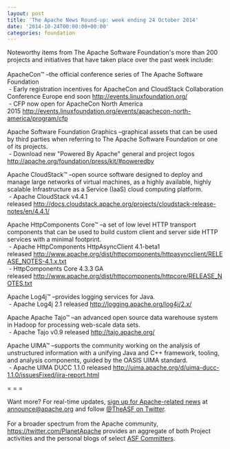 ```yaml
---
layout: post
title: 'The Apache News Round-up: week ending 24 October 2014'
date: '2014-10-24T00:00:00+00:00'
categories: foundation
---
```

<div>Noteworthy items from The Apache Software Foundation's more than 200 projects and initiatives that have taken place over the past week include:</div> 
  <div><br /></div> 
  <div>ApacheCon™ –the official conference series of The Apache Software Foundation</div> 
  <div>&nbsp;- Early registration incentives for ApacheCon and CloudStack Collaboration Conference Europe end soon&nbsp;<a href="http://events.linuxfoundation.org/">http://events.linuxfoundation.org/</a></div> 
  <div>&nbsp;- CFP now open for ApacheCon North America 2015&nbsp;<a href="http://events.linuxfoundation.org/events/apachecon-north-america/program/cfp">http://events.linuxfoundation.org/events/apachecon-north-america/program/cfp</a></div> 
  <p>Apache Software Foundation Graphics&nbsp;–graphical assets that can be used by third parties when referring to The Apache Software Foundation or one of its projects.<br />&nbsp;- Download new &quot;Powered By Apache&quot; general and project logos <a href="http://apache.org/foundation/press/kit/#poweredby">http://apache.org/foundation/press/kit/#poweredby</a></p> 
  <p>Apache CloudStack™&nbsp;–open source software designed to deploy and manage large networks of virtual machines, as a highly available, highly scalable Infrastructure as a Service (IaaS) cloud computing platform.<br />&nbsp;- Apache CloudStack v4.4.1 released&nbsp;<a href="http://docs.cloudstack.apache.org/projects/cloudstack-release-notes/en/4.4.1/">http://docs.cloudstack.apache.org/projects/cloudstack-release-notes/en/4.4.1/</a></p> 
  <div> 
    <p>Apache HttpComponents Core™&nbsp;–a set of low level HTTP transport components that can be used to build custom client and server side HTTP services with a minimal footprint. &nbsp;<br />&nbsp;- Apache HttpComponents HttpAsyncClient 4.1-beta1 released&nbsp;<a href="http://www.apache.org/dist/httpcomponents/httpasyncclient/RELEASE_NOTES-4.1.x.txt">http://www.apache.org/dist/httpcomponents/httpasyncclient/RELEASE_NOTES-4.1.x.txt</a><br />&nbsp;-&nbsp;HttpComponents Core 4.3.3 GA released&nbsp;<a href="http://www.apache.org/dist/httpcomponents/httpcore/RELEASE_NOTES.txt">http://www.apache.org/dist/httpcomponents/httpcore/RELEASE_NOTES.txt</a></p> 
  </div> 
  <p>Apache Log4j™ –provides logging services for Java.<br />&nbsp;- Apache Log4j 2.1 released&nbsp;<a href="http://logging.apache.org/log4j/2.x/">http://logging.apache.org/log4j/2.x/</a></p> 
  <div> 
    <p>Apache Apache Tajo™ –an advanced open source data warehouse system in Hadoop for processing web-scale data sets.<br />&nbsp;- Apache Tajo v0.9 released&nbsp;<a href="http://tajo.apache.org/">http://tajo.apache.org/</a></p> 
  </div> 
  <div> 
    <p> </p> 
  </div> 
  <p>Apache UIMA™ –supports the community working on the analysis of unstructured information with a unifying Java and C++ framework, tooling, and analysis components, guided by the OASIS UIMA standard.<br />&nbsp;- Apache UIMA DUCC 1.1.0 released&nbsp;<a href="http://uima.apache.org/d/uima-ducc-1.1.0/issuesFixed/jira-report.html">http://uima.apache.org/d/uima-ducc-1.1.0/issuesFixed/jira-report.html</a></p> 
  <div> 
    <p>= = =</p> 
  </div> 
  <div>Want more? For real-time updates, <a href="http://www.apache.org/foundation/mailinglists.html#foundation-announce">sign up for Apache-related news</a> at <a href="http://mail-archives.apache.org/mod_mbox/www-announce/">announce@apache.org</a> and follow <a href="https://twitter.com/TheASF">@TheASF on Twitter</a>.&nbsp;</div> 
  <div><br /></div> 
  <div>For a broader spectrum from the Apache community, <a href="https://twitter.com/PlanetApache">https://twitter.com/PlanetApache</a> provides an aggregate of both Project activities and the personal blogs of select <a href="http://people.apache.org/">ASF Committers</a>.</div>
